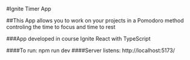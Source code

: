#Ignite Timer App

##This App allows you to work on your projects in a Pomodoro method controling the time to focus and time to rest 

###App developed in course Ignite React with TypeScript

####To run: npm run dev
####Server listens: http://localhost:5173/